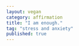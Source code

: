 ```yaml
---
layout: vegan  
category: affirmation  
title: "I am enough."  
tag: "stress and anxiety"
published: true
---
```

